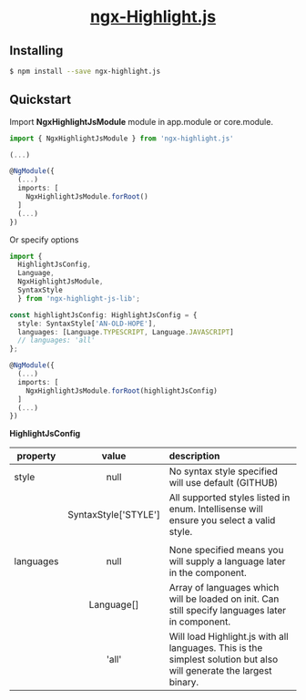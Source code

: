 <a href="https://github.com/ryanehrler/ngx-highlight.js">
  <h1 align="center">ngx-Highlight.js</h1>
<a/>

## Installing

```bash
$ npm install --save ngx-highlight.js
```

## Quickstart

Import **NgxHighlightJsModule** module in app.module or core.module.

```typescript
import { NgxHighlightJsModule } from 'ngx-highlight.js'

(...)

@NgModule({
  (...)
  imports: [
    NgxHighlightJsModule.forRoot()
  ]
  (...)
})
```

Or specify options

```typescript
import {
  HighlightJsConfig,
  Language,
  NgxHighlightJsModule,
  SyntaxStyle
  } from 'ngx-highlight-js-lib';

const highlightJsConfig: HighlightJsConfig = {
  style: SyntaxStyle['AN-OLD-HOPE'],
  languages: [Language.TYPESCRIPT, Language.JAVASCRIPT]
  // languages: 'all'
};

@NgModule({
  (...)
  imports: [
    NgxHighlightJsModule.forRoot(highlightJsConfig)
  ]
  (...)
})
```

**HighlightJsConfig**

| property  |        value         | description                                                                                                         |
| --------- | :------------------: | :------------------------------------------------------------------------------------------------------------------ |
| style     |         null         | No syntax style specified will use default (GITHUB)                                                                 |
|           | SyntaxStyle['STYLE'] | All supported styles listed in enum. Intellisense will ensure you select a valid style.                             |
|           |                      |                                                                                                                     |
| languages |         null         | None specified means you will supply a language later in the component.                                             |
|           |      Language[]      | Array of languages which will be loaded on init.  Can still specify languages later in component.                   |
|           |        'all'         | Will load Highlight.js with all languages. This is the simplest solution but also will generate the largest binary. |
